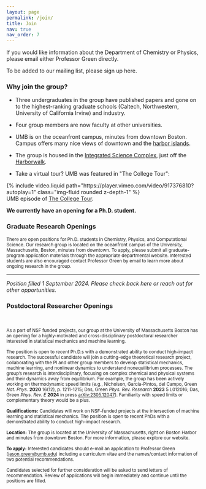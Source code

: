 ```yaml
---
layout: page
permalink: /join/
title: Join
nav: true
nav_order: 7
---
```


If you would like information about the Department of Chemistry or Physics, please email either Professor Green directly. 

To be added to our mailing list, please sign up here.

### Why join the group?

- Three undergraduates in the group have published papers and gone on to the highest-ranking graduate schools (Caltech, Northwestern, University of California Irvine) and industry.

- Four group members are now faculty at other universities.

- UMB is on the oceanfront campus, minutes from downtown Boston. Campus offers many nice views of downtown and the <a href="https://www.bostonharborislands.org/">harbor islands</a>.

- The group is housed in the <a href="https://www.umb.edu/campus-planning/projects/integrated-sciences-complex/">Integrated Science Complex</a>, just off the <a href="https://www.umb.edu/campus-planning/projects/harborwalk/">Harborwalk</a>.

- Take a virtual tour? UMB was featured in "The College Tour":
<div class="container-fluid">
<!--    <div class="col-sm mt-3 mt-md-0">-->
        {% include video.liquid path="https://player.vimeo.com/video/917376810?autoplay=1" class="img-fluid rounded z-depth-1" %}
<!--    </div>-->
</div>
<div class="caption">
    UMB episode of <a href="https://www.thecollegetour.com/">The College Tour</a>.
</div>

**We currently have an opening for a Ph.D. student.**

### Graduate Research Openings

<small>There are open positions for Ph.D. students in Chemistry, Physics, and Computational Science. Our research group is located on the oceanfront campus of the University, Massachusetts, Boston, minutes from downtown. To apply, please submit all graduate-program application materials through the appropriate departmental website. Interested students are also encouraged contact Professor Green by email to learn more about ongoing research in the group.</small>

---

_Position filled 1 September 2024. Please check back here or reach out for other opportunities._

### Postdoctoral Researcher Openings
<br>

<small>As a part of NSF funded projects, our group at the University of Massachusetts Boston has an opening for a highly-motivated and cross-disciplinary postdoctoral researcher interested in statistical mechanics and machine learning.</small>

<small>The position is open to recent Ph.D.s with a demonstrated ability to conduct high-impact research. The successful candidate will join a cutting-edge theoretical research project, collaborating with the PI and other group members to develop statistical mechanics, machine learning, and nonlinear dynamics to understand nonequilibrium processes. The group’s research is interdisciplinary, focusing on complex chemical and physical systems and their dynamics away from equilibrium. For example, the group has been actively working on thermodynamic speed limits (e.g., Nicholson, García-Pintos, del Campo, Green _Nat. Phys._ **2020** 16(12), p. 1211-1215; Das, Green _Phys. Rev. Research_ **2023** 5 L012016; Das, Green _Phys. Rev. E_ **2024** in press <a href="https://doi.org/10.48550/arXiv.2305.12047">arXiv:2305.12047</a>). Familiarity with speed limits or complementary theory would be a plus.</small>

<small>**Qualifications:** Candidates will work on NSF-funded projects at the intersection of machine learning and statistical mechanics. The position is open to recent PhDs with a demonstrated ability to conduct high-impact research.</small>

<small>**Location:** The group is located at the University of Massachusetts, right on Boston Harbor and minutes from downtown Boston. For more information, please explore our website.</small>

<small>**To apply:** Interested candidates should e-mail an application to Professor Green (jason.green@umb.edu) including a curriculum vitae and the names/contact information of two potential recommendations.</small>

<small>Candidates selected for further consideration will be asked to send letters of recommendation. Review of applications will begin immediately and continue until the positions are filled.</small>
